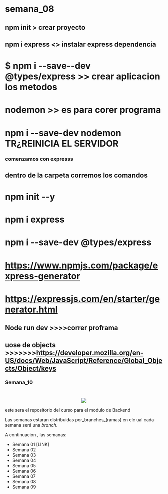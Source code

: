 # semana_08
## npm init  > crear proyecto 
## npm i express  <> instalar express dependencia
# $ npm i --save--dev @types/express  >> crear aplicacion los metodos 
# nodemon >> es para corer programa
# npm i --save-dev nodemon   TR¿REINICIA EL SERVIDOR 

### comenzamos con expresss
## dentro de la carpeta corremos los comandos 
#  npm init --y
# npm i express
#  npm i --save-dev @types/express
# https://www.npmjs.com/package/express-generator 
# https://expressjs.com/en/starter/generator.html
## Node run dev >>>>correr proframa 
## uose de objects >>>>>>>https://developer.mozilla.org/en-US/docs/Web/JavaScript/Reference/Global_Objects/Object/keys


### Semana_10
#
#
#
#
#
#
#
#
#
#
#


<p align ="center">
<img src="https://assets.website-files.com/624b2bd5b7be89e20392d489/624b37b08ca87609798e03a6_codigo-logo-blanco.svg">
</p>

este sera el repositorio del curso para el modulo de Backend

Las semanas estaran distribuidas por_branches_(ramas) en elc ual cada semana será una _branch_.

A continuacion , las semanas:

- Semana 01 [LINK]
- Semana 02
- Semana 03
- Semana 04
- Semana 05
- Semana 06
- Semana 07
- Semana 08
- Semana 09
